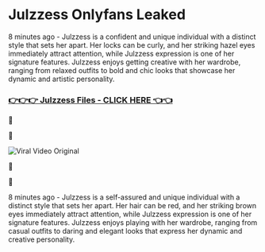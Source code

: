 # Julzzess Onlyfans Leaked

<p>8 minutes ago - Julzzess is a confident and unique individual with a distinct style that sets her apart. Her locks can be curly, and her striking hazel eyes immediately attract attention, while Julzzess expression is one of her signature features. Julzzess enjoys getting creative with her wardrobe, ranging from relaxed outfits to bold and chic looks that showcase her dynamic and artistic personality.</p><p>
<h3><a href="https://fansleaks.com-getfree.pro/julzzess" rel="nofollow">👉👉👉 Julzzess Files - CLICK HERE 👈👈</a></h3>
<p>🔻</p>
<p>🔻</p> <p>
<a href="https://fansleaks.com-getfree.pro/julzzess" rel="nofollow"><img src="https://i.imgur.com/0ZbtXZ5.gif" alt="Viral Video Original" style="max-width: 100%; display: inline-block;" data-target="animated-image.originalImage"></a>
<p>🔻</p>
<p>🔻</p> <p>8 minutes ago - Julzzess is a self-assured and unique individual with a distinct style that sets her apart. Her hair can be red, and her striking brown eyes immediately attract attention, while Julzzess expression is one of her signature features. Julzzess enjoys playing with her wardrobe, ranging from casual outfits to daring and elegant looks that express her dynamic and creative personality.</p>
